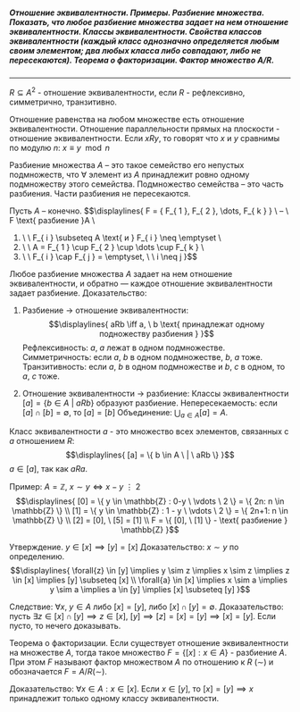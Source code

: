 ##### Отношение эквивалентности. Примеры. Разбиение множества. Показать, что любое разбиение множества задает на нем отношение эквивалентности. Классы эквивалентности. Свойства классов эквивалентности (каждый класс однозначно определяется любым своим элементом; два любых класса либо совпадают, либо не пересекаются). Теорема о факторизации. Фактор множество ${\displaystyle A/R}$.
---
${\displaystyle R \subseteq A^{ 2 }}$ - отношение эквивалентности, если ${\displaystyle R}$ - рефлексивно, симметрично, транзитивно.

Отношение равенства на любом множестве есть отношение эквивалентности.
Отношение параллельности прямых на плоскости - отношение эквивалентности.
Если ${\displaystyle xRy}$, то говорят что ${\displaystyle x}$ и ${\displaystyle y}$  сравнимы по модулю ${\displaystyle n}$: ${\displaystyle x\equiv y \mod{n}}$

Разбиение множества $A$ – это такое семейство его непустых подмножеств, что $\forall$ элемент из $A$ принадлежит ровно одному подмножеству этого семейства. Подмножество семейства – это часть разбиения. Части разбиения не пересекаются.

Пусть $A$ – конечно. 
$$\displaylines{
F = \{ F_{ 1 }, F_{ 2 }, \dots, F_{ k } \} \ – \ F \text{  разбиение }А \\ 
1. \ \ F_{ i } \subseteq A \text{ и } F_{ i } \neq \emptyset \\ 
2. \ \ A = F_{ 1 } \cup F_{ 2 } \cup \dots \cup F_{ k } \\ 
3. \ \ F_{ i } \cap F_{ j } = \emptyset, \ \ i \neq j
}$$

Любое разбиение множества $A$ задает на нем отношение эквивалентности, и обратно — каждое отношение эквивалентности задает разбиение.
Доказательство:
1. Разбиение ${\displaystyle \to}$ отношение эквивалентности:
$$\displaylines{
aRb \iff a, \  b \text{ принадлежат одному подножеству разбиения }
}$$
Рефлексивность: ${\displaystyle a, \ a}$ лежат в одном подмножестве.
Симметричность: если ${\displaystyle a, \ b}$ в одном подмножестве, ${\displaystyle b, \ a}$ тоже.
Транзитивность: если ${\displaystyle a, \ b}$ в одном подмножестве и ${\displaystyle b, \ c}$ в одном, то ${\displaystyle a, \ c}$ тоже.

2. Отношение эквивалентности ${\displaystyle \to}$ разбиение:
Классы эквивалентности ${\displaystyle [a] = \{ b \in A \ | \ aRb \}}$ образуют разбиение.
Непересекаемость: если ${\displaystyle [a] \cap [b] = \emptyset}$, то ${\displaystyle [a] = [b]}$
Объединение: ${\displaystyle \bigcup_{ a \in A }[a] = A}$.

Класс эквивалентности ${\displaystyle a}$ - это множество всех элементов, связанных с ${\displaystyle a}$ отношением ${\displaystyle R}$:
$$\displaylines{
[a] = \{ b \in A \ | \ aRb \}
}$$
${\displaystyle a \in [a] }$, так как ${\displaystyle aRa}$.

Пример: ${\displaystyle A = \mathbb{Z}, \  x \sim y \iff x - y \ \vdots \ 2}$
$$\displaylines{
[0] = \{ y \in  \mathbb{Z}  : 0-y \ \vdots  \ 2 \} = \{ 2n: n \in  \mathbb{Z}  \} \\
[1] = \{ y \in \mathbb{Z} : 1 - y \ \vdots  \ 2 \} = \{ 2n+1: n \in  \mathbb{Z}  \} \\
[2] = [0], \   [5] = [1] \\
F = \{ [0], \  [1] \} - \text{ разбиение  } \mathbb{Z} 
}$$

Утверждение. ${\displaystyle y \in [x] \implies [y] = [x]}$
Доказательство: ${\displaystyle x \sim y}$ по определению.
$$\displaylines{
\forall{z} \in [y] \implies  y \sim z \implies x \sim z \implies  z \in  [x] \implies [y] \subseteq [x] \\
\forall{a} \in  [x] \implies x \sim a \implies y \sim a \implies  a \in  [y] \implies [x] \subseteq [y]
}$$

Следствие: ${\displaystyle \forall{x, \ y} \in A}$ либо ${\displaystyle [x] = [y]}$, либо ${\displaystyle [x] \cap [y] = \emptyset}$.
Доказательство: пусть ${\displaystyle \exists z \in [x] \cap [y] \implies z \in [x], \ [y] \implies [z] = [x] = [y] \implies [x] = [y]}$. Если пусто, то нечего доказывать.

Теорема о факторизации. Если существует отношение эквивалентности на множестве ${\displaystyle A}$, тогда такое множество ${\displaystyle F = \{ [x] :x \in A \}}$ - разбиение ${\displaystyle A}$. При этом $F$ называют фактор множеством $A$ по отношению к $R \ (\sim)$ и обозначается $F = A/R (\sim)$. 

Доказательство: ${\displaystyle \forall{x} \in A : x \in[x]}$. Если ${\displaystyle x \in [y]}$, то ${\displaystyle [x] = [y] \implies x}$ принадлежит только одному классу эквивалентности.